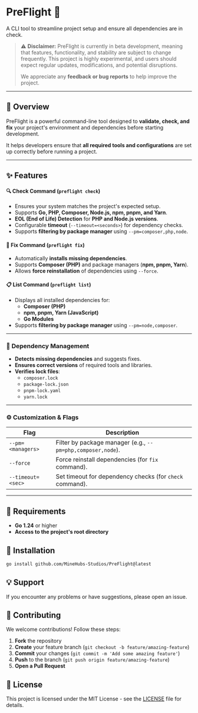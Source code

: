 # PreFlight 🚀

A CLI tool to streamline project setup and ensure all dependencies are in check.

> ⚠️ **Disclaimer:** PreFlight is currently in beta development, meaning that features, functionality, and stability are subject to change frequently. This project is highly experimental, and users should expect regular updates, modifications, and potential disruptions.
>
> We appreciate any **feedback or bug reports** to help improve the project.

---

## 📌 Overview

PreFlight is a powerful command-line tool designed to **validate, check, and fix** your project's environment and dependencies before starting development.

It helps developers ensure that **all required tools and configurations** are set up correctly before running a project.

---

## ✨ Features

#### 🔍 Check Command (`preflight check`)
- Ensures your system matches the project's expected setup.
- Supports **Go, PHP, Composer, Node.js, npm, pnpm, and Yarn**.
- **EOL (End of Life) Detection** for **PHP and Node.js versions**.
- Configurable **timeout** (`--timeout=<seconds>`) for dependency checks.
- Supports **filtering by package manager** using `--pm=composer,php,node`.

#### 🔧 Fix Command (`preflight fix`)
- Automatically **installs missing dependencies**.
- Supports **Composer (PHP)** and package managers (**npm, pnpm, Yarn**).
- Allows **force reinstallation** of dependencies using `--force`.

#### 📋 List Command (`preflight list`)
- Displays all installed dependencies for:
	- **Composer (PHP)**
	- **npm, pnpm, Yarn (JavaScript)**
	- **Go Modules**
- Supports **filtering by package manager** using `--pm=node,composer`.

---

### 🔄 **Dependency Management**
- **Detects missing dependencies** and suggests fixes.
- **Ensures correct versions** of required tools and libraries.
- **Verifies lock files**:
	- `composer.lock`
	- `package-lock.json`
	- `pnpm-lock.yaml`
	- `yarn.lock`

---

### ⚙️ **Customization & Flags**

| Flag                | Description                                                   |
|---------------------|---------------------------------------------------------------|
| `--pm=<managers>`  | Filter by package manager (e.g., `--pm=php,composer,node`).   |
| `--force`          | Force reinstall dependencies (for `fix` command).             |
| `--timeout=<sec>`  | Set timeout for dependency checks (for `check` command).      |

---

## 📌 Requirements

- **Go 1.24** or higher
- **Access to the project's root directory**

## 🚀 Installation

```sh
go install github.com/MineHubs-Studios/PreFlight@latest
```

## 💡 Support

If you encounter any problems or have suggestions, please open an issue.

## 🤝 Contributing
We welcome contributions! Follow these steps:

1. **Fork** the repository
2. **Create** your feature branch (`git checkout -b feature/amazing-feature`)
3. **Commit** your changes (`git commit -m 'Add some amazing feature'`)
4. **Push** to the branch (`git push origin feature/amazing-feature`)
5. **Open a Pull Request**

## 📜 License

This project is licensed under the MIT License - see the [LICENSE](LICENSE) file for details.
